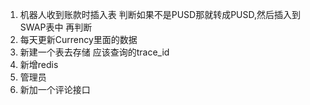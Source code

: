 1. 机器人收到账款时插入表  判断如果不是PUSD那就转成PUSD,然后插入到SWAP表中 再判断
2. 每天更新Currency里面的数据
3. 新建一个表去存储 应该查询的trace_id
4. 新增redis
5. 管理员
6. 新加一个评论接口
